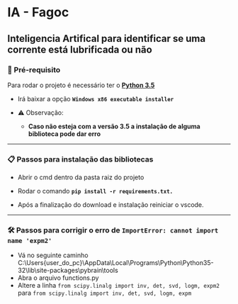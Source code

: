 # IA - Fagoc
## Inteligencia Artifical para identificar se uma corrente está lubrificada ou não

### 🎲 Pré-requisito 

Para rodar o projeto é necessário ter o **[Python 3.5](https://www.python.org/downloads/release/python-354/)**

- Irá baixar a opção **`Windows x86 executable installer`**

- ⚠️ Observação:
    - **Caso não esteja com a versão 3.5 a instalação de alguma biblioteca pode dar erro**

---

### 📋 Passos para instalação das bibliotecas
    
- Abrir o cmd dentro da pasta raiz do projeto 
        
- Rodar o comando **`pip install -r requirements.txt.`**

- Após a finalização do download e instalação reiniciar o vscode.

---

### 🛠️ Passos para corrigir o erro de `ImportError: cannot import name 'expm2'`

- Vá no seguinte caminho C:\Users\{user_do_pc}\AppData\Local\Programs\Python\Python35-32\lib\site-packages\pybrain\tools
- Abra o arquivo functions.py
- Altere a linha 
    `from scipy.linalg import inv, det, svd, logm, expm2` para `from scipy.linalg import inv, det, svd, logm, expm`
